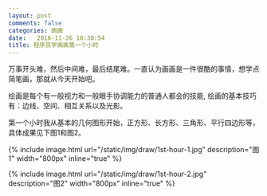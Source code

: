 ```yaml
---
layout: post
comments: false
categories: 画画
date:   2016-11-26 18:30:54
title: 程序员学画画第一个小时
---
```


万事开头难，然后中间难，最后结尾难。一直认为画画是一件很酷的事情，想学点简笔画，那就从今天开始吧。

绘画是每个有一般视力和一般眼手协调能力的普通人都会的技能, 绘画的基本技巧有：边线、空间、相互关系以及光影。

第一个小时我从基本的几何图形开始，正方形、长方形、三角形、平行四边形等，具体成果见下图1和图2。

{% include image.html url="/static/img/draw/1st-hour-1.jpg" description="图1" width="800px" inline="true" %}

{% include image.html url="/static/img/draw/1st-hour-2.jpg" description="图2" width="800px" inline="true" %}
